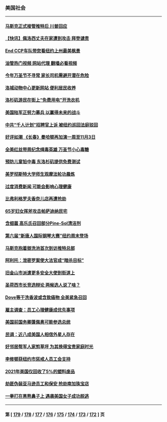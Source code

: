 ### 美国社会
---
#### [马斯克正式接管推特后 川普回应](../../pages/ncid1078160/n13854884.md?10290045) 
#### [【快讯】佩洛西丈夫在家遭到攻击 拜登谴责](../../pages/ncid1078160/n13854843.md?10290045) 
#### [End CCP车队带您看纽约上州最美枫景](../../pages/ncid1078160/n13854503.md?10290045) 
#### [油管热门视频 网站代理 翻墙必看视频](http://132.145.103.77:81/youtube.html?10290045)
#### [今年万圣节不寻常 家长司机需避开潜在危险](../../pages/ncid1078160/n13854389.md?10290045) 
#### [洛城动物中心更新网站 便利居民收养](../../pages/ncid1078160/n13854368.md?10290045) 
#### [洛杉矶游民在街上“免费用电”开洗衣机](../../pages/ncid1078160/n13854292.md?10290045) 
#### [美国陆军正努力募兵 以赢得未来的战斗](../../pages/ncid1078160/n13853676.md?10290045) 
#### [中共“千人计划”招聘官上诉 被纽约巡回法庭驳回](../../pages/ncid1078160/n13853658.md?10290045) 
#### [好评如潮 《长春》曼哈顿再加演一周至11月3日](../../pages/ncid1078160/n13853726.md?10290045) 
#### [全美红丝带周纪念缉毒英雄 万圣节小心毒糖](../../pages/ncid1078160/n13853675.md?10290045) 
#### [预防儿童铅中毒 东洛杉矶提供免费测试](../../pages/ncid1078160/n13853626.md?10290045) 
#### [美罗彻斯特大学师生观摩法轮功晨炼](../../pages/ncid1078160/n13853575.md?10290045) 
#### [过度消费新闻 可能会影响心理健康](../../pages/ncid1078160/n13853576.md?10290045) 
#### [比弗利格罗夫香奈儿店再遭抢劫](../../pages/ncid1078160/n13853564.md?10290045) 
#### [65岁妇女挥斧攻击帕萨迪纳民宅](../../pages/ncid1078160/n13853551.md?10290045) 
#### [含细菌 高乐氏召回部分Pine-Sol清洁剂](../../pages/ncid1078160/n13853532.md?10290045) 
#### [第六届“新唐人国际钢琴大赛”纽约周末登场](../../pages/ncid1078160/n13853512.md?10290045) 
#### [马斯克抱着盥洗池首次到访推特总部](../../pages/ncid1078160/n13853487.md?10290045) 
#### [阿利托：泄密罗案使大法官成“暗杀目标”](../../pages/ncid1078160/n13853440.md?10290045) 
#### [旧金山市派遣更多安全大使到街道上](../../pages/ncid1078160/n13853027.md?10290045) 
#### [圣荷西市长竞选辩论 两候选人说了啥？](../../pages/ncid1078160/n13852875.md?10290045) 
#### [Dove等干洗香波或含致癌物 全美紧急召回](../../pages/ncid1078160/n13852742.md?10290045) 
#### [雇主调查：员工心理健康成优先事项](../../pages/ncid1078160/n13852781.md?10290045) 
#### [美国前国务卿蓬佩奥可能参选总统](../../pages/ncid1078160/n13851231.md?10290045) 
#### [民调：近八成美国人相信外星人存在](../../pages/ncid1078160/n13852234.md?10290045) 
#### [好邻居帮军人家剪草坪 为其换得宝贵家庭时光](../../pages/ncid1078160/n13852309.md?10290045) 
#### [李修顿获纽约市惩戒人员工会支持](../../pages/ncid1078160/n13852242.md?10290045) 
#### [2021年美国仅回收了5%的塑料废品](../../pages/ncid1078160/n13852066.md?10290045) 
#### [劫匪伪装亚马逊员工和保安 抢劫南加珠宝店](../../pages/ncid1078160/n13852101.md?10290045) 
#### [一拳打在黑熊鼻子上 遇袭美国女子成功脱逃](../../pages/ncid1078160/n13851872.md?10290045) 

---
#### 第 [ [179](./179.md?10290045) / [178](./178.md?10290045) / [177](./177.md?10290045) / [176](./176.md?10290045) / [175](./175.md?10290045) / [174](./174.md?10290045) / [173](./173.md?10290045) / [172](./172.md?10290045) ] 页
